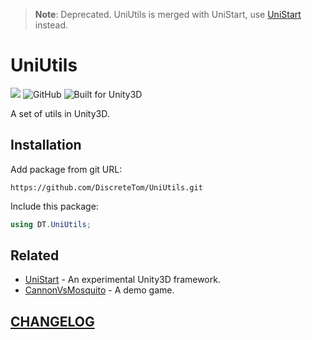 > **Note**: Deprecated. UniUtils is merged with UniStart, use [UniStart](https://github.com/DiscreteTom/UniStart) instead.

# UniUtils

![](https://img.shields.io/badge/dynamic/json?style=flat-square&color=blue&label=version&query=%24.version&url=https%3A%2F%2Fgithub.com%2FDiscreteTom%2FUniUtils%2Fraw%2Fmain%2Fpackage.json)
![GitHub](https://img.shields.io/github/license/DiscreteTom/UniUtils?style=flat-square)
![Built for Unity3D](https://img.shields.io/badge/Built%20for-Unity3D-lightgrey?style=flat-square)

A set of utils in Unity3D.

## Installation

Add package from git URL:

```
https://github.com/DiscreteTom/UniUtils.git
```

Include this package:

```cs
using DT.UniUtils;
```

## Related

- [UniStart](https://github.com/DiscreteTom/UniStart.git) - An experimental Unity3D framework.
- [CannonVsMosquito](https://github.com/DiscreteTom/CannonVsMosquito) - A demo game.

## [CHANGELOG](https://github.com/DiscreteTom/UniUtils/blob/main/CHANGELOG.md)
